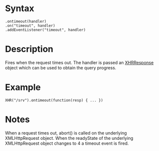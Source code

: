 # Syntax #
```
.ontimeout(handler)
.on("timeout", handler)
.addEventListener("timeout", handler)
```

# Description #

Fires when the request times out. The handler is passed an [XHRResponse](XHRResponse.md) object which can be used to obtain the query progress.

# Example #

```
XHR("/srv").ontimeout(function(resp) { ... })
```

# Notes #

When a request times out, abort() is called on the underlying XMLHttpRequest object.  When the readyState of the underlying XMLHttpRequest object changes to 4 a timeout event is fired.